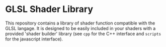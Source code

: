 # GLSL Shader Library

This repository contains a library of shader function compatible with the
GLSL langage. It is designed to be easily included in your shaders with a
provided 'shader builder' library (see `cpp` for the C++ interface and
`scripts` for the javascript interface).